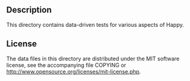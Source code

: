 Description
------------

This directory contains data-driven tests for various aspects of Happy.

License
--------

The data files in this directory are distributed under the MIT software
license, see the accompanying file COPYING or
http://www.opensource.org/licenses/mit-license.php.

